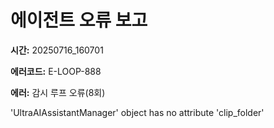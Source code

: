 # 에이전트 오류 보고

**시간:** 20250716_160701

**에러코드:** E-LOOP-888

**에러:** 감시 루프 오류(8회)

'UltraAIAssistantManager' object has no attribute 'clip_folder'